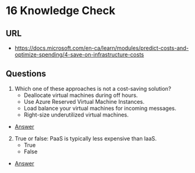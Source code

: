 # 16 Knowledge Check

## URL
* https://docs.microsoft.com/en-ca/learn/modules/predict-costs-and-optimize-spending/4-save-on-infrastructure-costs

## Questions
1) Which one of these approaches is not a cost-saving solution?
    * Deallocate virtual machines during off hours.
    * Use Azure Reserved Virtual Machine Instances.
    * Load balance your virtual machines for incoming messages.
    * Right-size underutilized virtual machines.
* [Answer](https://i.imgur.com/aYL08zQ.png)
2) True or false: PaaS is typically less expensive than IaaS.
    * True
    * False
* [Answer](https://i.imgur.com/gAqVogZ.png)
